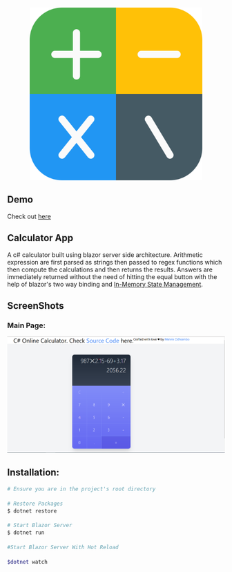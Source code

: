 <p align="center"><a href="https://calculator.webmelvin.me" target="_blank">
<img src="https://raw.githubusercontent.com/melvin78/OnlineCalculator/master/blob/calculator.png" width="400"></a></p>

## Demo

Check out [here](https://calculator.webmelvin.me)

## Calculator App

A c# calculator built using blazor server side architecture. Arithmetic expression are first parsed as strings then passed to regex functions
which then compute the calculations and then returns the results. Answers are immediately returned without the need of hitting the equal 
button with the help of blazor's two way binding and [In-Memory State Management](https://learn.microsoft.com/en-us/aspnet/core/blazor/state-management?view=aspnetcore-6.0&pivots=server).

## ScreenShots

### Main Page:

<img src="https://raw.githubusercontent.com/melvin78/OnlineCalculator/master/blob/calc-demo.png" alt="here">

## Installation:

```bash
# Ensure you are in the project's root directory

# Restore Packages
$ dotnet restore

# Start Blazor Server
$ dotnet run

#Start Blazor Server With Hot Reload

$dotnet watch

